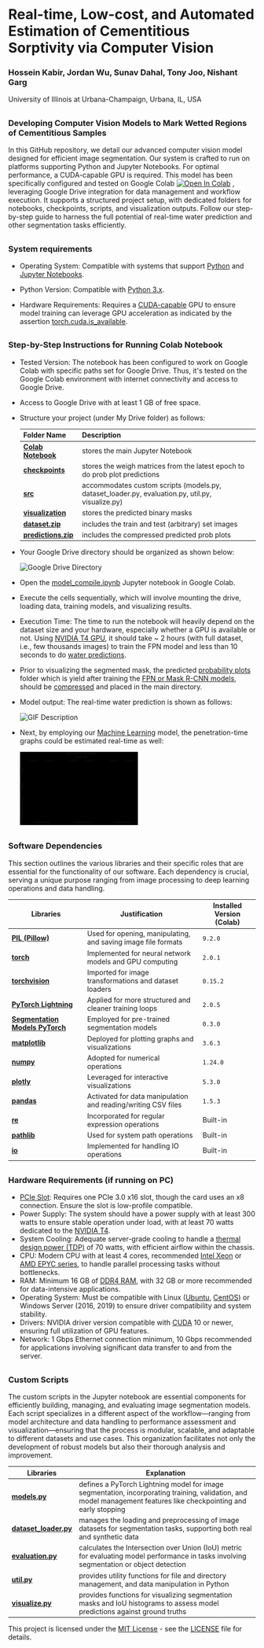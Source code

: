 # Real-time, Low-cost, and Automated Estimation of Cementitious Sorptivity via Computer Vision


###  Hossein Kabir, Jordan Wu, Sunav Dahal, Tony Joo, Nishant Garg

University of Illinois at Urbana-Champaign, Urbana, IL, USA

##
### Developing Computer Vision Models to Mark Wetted Regions of Cementitious Samples


In this GitHub repository, we detail our advanced computer vision model designed for efficient image segmentation. Our system is crafted to run on platforms supporting Python and Jupyter Notebooks. For optimal performance, a CUDA-capable GPU is required. This model has been specifically configured and tested on Google Colab [![Open In Colab](https://colab.research.google.com/assets/colab-badge.svg)](https://drive.google.com/file/d/1OBWePqsPNm9ZQ0nfNJV0asDuayekJtoU/view?usp=sharing)
, leveraging Google Drive integration for data management and workflow execution. It supports a structured project setup, with dedicated folders for notebooks, checkpoints, scripts, and visualization outputs. Follow our step-by-step guide to harness the full potential of real-time water prediction and other segmentation tasks efficiently.
##
### System requirements

-    Operating System: Compatible with systems that support [Python](https://www.python.org) and [Jupyter Notebooks](https://jupyter.org).
  
-    Python Version: Compatible with [Python 3.x](https://www.python.org/download/releases/3.0/).
  
-    Hardware Requirements: Requires a [CUDA-capable](https://en.wikipedia.org/wiki/CUDA) GPU to ensure model training can leverage 
    GPU acceleration as indicated by the assertion [torch.cuda.is_available](https://pytorch.org/docs/stable/generated/torch.cuda.is_available.html).

##
### Step-by-Step Instructions for Running Colab Notebook

- Tested Version: The notebook has been configured to work on Google Colab with specific paths
    set for Google Drive. Thus, it's tested on the Google Colab environment with
    internet connectivity and access to Google Drive.
  
- Access to Google Drive with at least 1 GB of free space.
  
- Structure your project (under My Drive folder) as follows:
  

  | Folder Name | Description |
  | ------ | ------ |
  | [**Colab Notebook**](https://drive.google.com/drive/folders/1VXraqL6XG5al7IzVSfAvfs7rNyPc81K6?usp=sharing)|stores the main Jupyter Notebook|
  | [**checkpoints**](https://drive.google.com/drive/folders/14JEJopo-M52N12BDNKt9hH_71cbjDMsC?usp=sharing)|stores the weigh matrices from the latest epoch to do prob plot predictions|
  | [**src**](https://drive.google.com/drive/folders/1h4KCDqu05fEYjzmGErJZnSE9ieeHnHZ6?usp=sharing) | accommodates custom scripts (models.py, dataset_loader.py, evaluation.py, util.py, visualize.py) |
  | [**visualization**](https://drive.google.com/drive/folders/1Im6fSw2cN3AlGQRpsc5DogKmQNVvif29?usp=sharing) | stores the predicted binary masks |
  | [**dataset.zip**](https://drive.google.com/file/d/1D5C6k-oRo9EgWlSMo-OrTfVPaF8FGehr/view?usp=sharing) | includes the train and test (arbitrary) set images|
  | [**predictions.zip**](https://drive.google.com/file/d/1R6w2CCwDX6SYWtl6j8tSevRXT1v5yXFH/view?usp=sharing) | includes the compressed predicted prob plots|

- Your Google Drive directory should be organized as shown below:

  <img src="https://github.com/hosseinkabiruiuc/Sorptivity-via-Computer-Vision/blob/main/src/Google%20Drive_%20Dircect.png" alt="Google Drive Directory" width="70%">

- Open the [model_compile.ipynb](https://drive.google.com/file/d/1OBWePqsPNm9ZQ0nfNJV0asDuayekJtoU/view?usp=sharing) Jupyter notebook in Google Colab.
  
- Execute the cells sequentially, which will involve mounting the drive, loading data, training models, and visualizing results.

- Execution Time:
  The time to run the notebook will heavily depend on the dataset size and your hardware, especially whether a GPU is available or not. Using [NVIDIA T4 GPU](https://www.nvidia.com/en-us/data-center/tesla-t4/), it should take ~ 2 hours (with full dataset, i.e., few thousands images) to train the FPN model and less than 10 seconds to do [water predictions](https://drive.google.com/drive/folders/1Im6fSw2cN3AlGQRpsc5DogKmQNVvif29?usp=sharing). 

- Prior to visualizing the segmented mask, the predicted [probability plots](https://drive.google.com/drive/folders/1RBsCfsSSezS4DA9j9n7E43wF65yUBHjg?usp=sharing) folder which is yield after training the [FPN or Mask R-CNN models](https://drive.google.com/drive/folders/1YjN6jhbAd2zVVBGiKyQb4YMCMZFE1qKw?usp=sharing), should be [compressed](https://drive.google.com/file/d/1R6w2CCwDX6SYWtl6j8tSevRXT1v5yXFH/view?usp=sharing) and placed in the main directory.

- Model output: The real-time water prediction is shown as follows: 

  <img src="https://github.com/hosseinkabiruiuc/Sorptivity-via-Computer-Vision/blob/main/visualization/output.gif" width="50%" alt="GIF Description">

- Next, by employing our [Machine Learning](https://github.com/hosseinkabiruiuc/Sorptivity-Analysis-via-Computer-Vision/blob/main/ML_Penetration/penetration-ann.ipynb) model, the penetration-time graphs could be estimated real-time as well:

  <img src="https://github.com/hosseinkabiruiuc/Sorptivity-Analysis-via-Computer-Vision/blob/main/visualization/output2.gif" width="50%" alt="GIF Description">

##
### Software Dependencies

This section outlines the various libraries and their specific roles that are essential for the functionality of our software. Each dependency is crucial, serving a unique purpose ranging from image processing to deep learning operations and data handling.

| Libraries | Justification | Installed Version (Colab)|
| --------- | ------------- | ------- |
| [**PIL (Pillow)**](https://pillow.readthedocs.io/en/stable/) | Used for opening, manipulating, and saving image file formats | `9.2.0` |
| [**torch**](https://pytorch.org) | Implemented for neural network models and GPU computing | `2.0.1` |
| [**torchvision**](https://pytorch.org/vision/stable/index.html) | Imported for image transformations and dataset loaders |  `0.15.2` |
| [**PyTorch Lightning**](https://lightning.ai/docs/pytorch/stable/) | Applied for more structured and cleaner training loops | `2.0.5` |
| [**Segmentation Models PyTorch**](https://github.com/qubvel/segmentation_models.pytorch) | Employed for pre-trained segmentation models | `0.3.0` |
| [**matplotlib**](https://matplotlib.org) | Deployed for plotting graphs and visualizations | `3.6.3` |
| [**numpy**](https://numpy.org) | Adopted for numerical operations | `1.24.0` |
| [**plotly**](https://plotly.com/python/) | Leveraged for interactive visualizations | `5.3.0` |
| [**pandas**](https://pandas.pydata.org) | Activated for data manipulation and reading/writing CSV files | `1.5.3` |
| [**re**](https://docs.python.org/3/library/re.html) | Incorporated for regular expression operations | Built-in |
| [**pathlib**](https://docs.python.org/3/library/pathlib.html) | Used for system path operations | Built-in |
| [**io**](https://docs.python.org/3/library/io.html) | Implemented for handling IO operations | Built-in |

##
### Hardware Requirements (if running on PC)

- [PCIe Slot](https://en.wikipedia.org/wiki/PCI_Express): Requires one PCIe 3.0 x16 slot, though the card uses an x8 connection. Ensure the slot is low-profile compatible.
- Power Supply: The system should have a power supply with at least 300 watts to ensure stable operation under load, with at least 70 watts dedicated to the [NVIDIA T4](https://www.nvidia.com/en-us/data-center/tesla-t4/).
- System Cooling: Adequate server-grade cooling to handle a [thermal design power (TDP)](https://en.wikipedia.org/wiki/Thermal_design_power) of 70 watts, with efficient airflow within the chassis.
- CPU: Modern CPU with at least 4 cores, recommended [Intel Xeon](https://www.intel.com/content/www/us/en/products/details/processors/xeon.html) or [AMD EPYC series](https://www.amd.com/en/processors/epyc-server-cpu-family), to handle parallel processing tasks without bottlenecks.
- RAM: Minimum 16 GB of [DDR4 RAM](https://en.wikipedia.org/wiki/DDR4_SDRAM), with 32 GB or more recommended for data-intensive applications.
- Operating System: Must be compatible with Linux ([Ubuntu](https://ubuntu.com), [CentOS](https://www.centos.org)) or Windows Server (2016, 2019) to ensure driver compatibility and system stability.
- Drivers: NVIDIA driver version compatible with [CUDA](https://developer.nvidia.com/cuda-10.0-download-archive) 10 or newer, ensuring full utilization of GPU features.
- Network: 1 Gbps Ethernet connection minimum, 10 Gbps recommended for applications involving significant data transfer to and from the server.

##
### Custom Scripts

The custom scripts in the Jupyter notebook are essential components for efficiently building, managing, and evaluating image segmentation models. Each script specializes in a different aspect of the workflow—ranging from model architecture and data handling to performance assessment and visualization—ensuring that the process is modular, scalable, and adaptable to different datasets and use cases. This organization facilitates not only the development of robust models but also their thorough analysis and improvement.

   | Libraries | Explanation |
   | ------ | ------ |
   | [**models.py**](https://drive.google.com/file/d/1T6sRbHbAepBUVcEb64hMdHqAuyk46pvx/view?usp=sharing)|defines a PyTorch Lightning model for image segmentation, incorporating training, validation, and model management features like checkpointing and early stopping|
   | [**dataset_loader.py**](https://drive.google.com/file/d/1fbbW1KSw90h59OQxc6bTUrAApJmLZ78Z/view?usp=sharing)|manages the loading and preprocessing of image datasets for segmentation tasks, supporting both real and synthetic data|
   | [**evaluation.py**](https://drive.google.com/file/d/1-fuBl38ZN8SW4F6B7SXVs0ycbRhM4YVn/view?usp=sharing)|calculates the Intersection over Union (IoU) metric for evaluating model performance in tasks involving segmentation or object detection|
   | [**util.py**](https://drive.google.com/file/d/1cZ2r58EHfoNZvYtvih7LMPVWQeU1yY25/view?usp=sharing)|provides utility functions for file and directory management, and data manipulation in Python|
   | [**visualize.py**](https://drive.google.com/file/d/1bmumXqfe-h_ZtAUqhzmdIoWugE_AmfYU/view?usp=sharing)|provides functions for visualizing segmentation masks and IoU histograms to assess model predictions against ground truths|

This project is licensed under the [MIT License](https://en.wikipedia.org/wiki/MIT_License) - see the [LICENSE](LICENSE) file for details.

